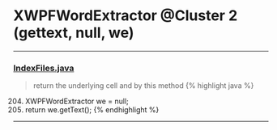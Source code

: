 # XWPFWordExtractor @Cluster 2 (gettext, null, we)

***

### [IndexFiles.java](https://searchcode.com/codesearch/view/94960725/)
> return the underlying cell and by this method 
{% highlight java %}
204. XWPFWordExtractor we = null;
215. return we.getText();
{% endhighlight %}

***

